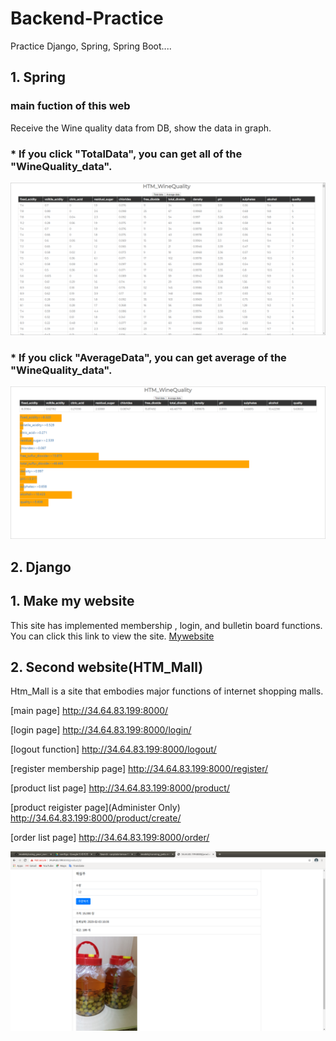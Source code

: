 # Backend-Practice
Practice Django, Spring, Spring Boot....
## 1. Spring
### main fuction of this web
Receive the Wine quality data from DB, show the data in graph.
### * If you click "TotalData", you can get all of the "WineQuality_data".
![week4_1](./1.Spring/result_image/week4_1.png)
### * If you click "AverageData", you can get average of the "WineQuality_data".
![week4_2](./1.Spring/result_image/week4_2.png)
## 2. Django
## 1. Make my website

This site has implemented membership , login, and bulletin board functions.
You can click this link to view the site. [Mywebsite](https://xoghsms.pythonanywhere.com)

## 2. Second website(HTM_Mall)

Htm_Mall is a site that embodies major functions of internet shopping malls.

[main page]
http://34.64.83.199:8000/


[login page]
http://34.64.83.199:8000/login/


[logout function]
http://34.64.83.199:8000/logout/


[register membership page]
http://34.64.83.199:8000/register/


[product list page]
http://34.64.83.199:8000/product/


[product reigister page](Administer Only)
http://34.64.83.199:8000/product/create/


[order list page]
http://34.64.83.199:8000/order/

![product](./2.Django/product.png)

